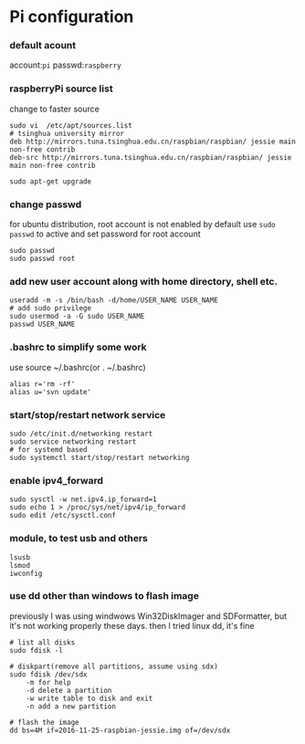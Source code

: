 # Pi configuration

### default acount 
account:`pi`
passwd:`raspberry`

### raspberryPi source list
change to faster source
```
sudo vi  /etc/apt/sources.list
# tsinghua university mirror
deb http://mirrors.tuna.tsinghua.edu.cn/raspbian/raspbian/ jessie main non-free contrib
deb-src http://mirrors.tuna.tsinghua.edu.cn/raspbian/raspbian/ jessie main non-free contrib

sudo apt-get upgrade
```

### change passwd
for ubuntu distribution, root account is not enabled by default
use `sudo passwd` to active and set password for root account
```
sudo passwd
sudo passwd root
```
### add new user account along with home directory, shell etc.
```
useradd -m -s /bin/bash -d/home/USER_NAME USER_NAME
# add sudo privilege
sudo usermod -a -G sudo USER_NAME
passwd USER_NAME
```
### .bashrc to simplify some work
use source ~/.bashrc(or . ~/.bashrc)
```
alias r='rm -rf'
alias u='svn update'
```

### start/stop/restart network service
```
sudo /etc/init.d/networking restart
sudo service networking restart
# for systemd based 
sudo systemctl start/stop/restart networking
```

### enable ipv4_forward
```
sudo sysctl -w net.ipv4.ip_forward=1
sudo echo 1 > /proc/sys/net/ipv4/ip_forward
sudo edit /etc/sysctl.conf
```

### module, to test usb and others
```
lsusb
lsmod
iwconfig
```

### use dd  other than windows to flash image
previously I was using windwows Win32DiskImager and  SDFormatter, but it's not working properly these days.
then I tried linux dd, it's fine
```
# list all disks
sudo fdisk -l

# diskpart(remove all partitions, assume using sdx)
sudo fdisk /dev/sdx
	-m for help
	-d delete a partition
	-w write table to disk and exit
	-n add a new partition
	
# flash the image 
dd bs=4M if=2016-11-25-raspbian-jessie.img of=/dev/sdx
```
